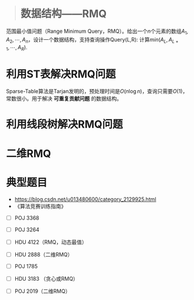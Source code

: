 > # 数据结构——RMQ

范围最小值问题（Range Minimum Query，RMQ）。给出一个$n$个元素的数组$A_1,A_2,\cdots, A_n$，设计一个数据结构，支持查询操作Query(L,R): 计算$min(A_L,A_{L+1},\cdots,A_R)$.

# 利用ST表解决RMQ问题

Sparse-Table算法是Tarjan发明的，预处理时间是$O(n \log n)$，查询只需要$O(1)$，常数很小。用于解决 **可重复贡献问题** 的数据结构。







# 利用线段树解决RMQ问题



# 二维RMQ





# 典型题目

* <https://blog.csdn.net/u013480600/category_2129925.html>
* 《算法竞赛训练指南》
* [ ] POJ 3368
* [ ] POJ 3264
* [ ] HDU 4122（RMQ，动态最值）
* [ ] HDU 2888（二维RMQ）
* [ ] POJ 1785
* [ ] HDU 3183 （贪心或RMQ）
* [ ] POJ 2019（二维RMQ）

